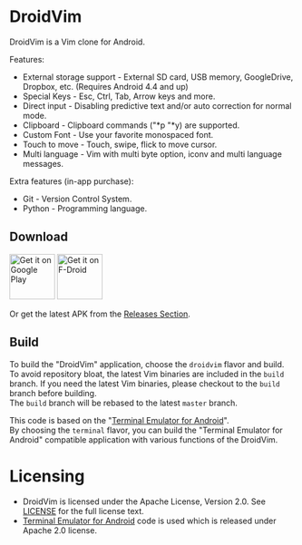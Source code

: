 # DroidVim

DroidVim is a Vim clone for Android.  

Features:

* External storage support - External SD card, USB memory, GoogleDrive, Dropbox, etc. (Requires Android 4.4 and up)
* Special Keys - Esc, Ctrl, Tab, Arrow keys and more.
* Direct input - Disabling predictive text and/or auto correction for normal mode.
* Clipboard - Clipboard commands ("*p "*y) are supported.
* Custom Font - Use your favorite monospaced font.
* Touch to move - Touch, swipe, flick to move cursor.
* Multi language - Vim with multi byte option, iconv and multi language messages.

Extra features (in-app purchase):

* Git - Version Control System.
* Python - Programming language.

## Download

[<img src="https://play.google.com/intl/en_us/badges/images/generic/en-play-badge.png"
     alt="Get it on Google Play"
     height="80">](https://play.google.com/store/apps/details?id=com.droidvim)
[<img src="https://gitlab.com/IzzyOnDroid/repo/-/raw/master/assets/IzzyOnDroid.png"
     alt="Get it on F-Droid"
     height="80">](https://apt.izzysoft.de/fdroid/index/apk/com.droidvim)

Or get the latest APK from the [Releases Section](https://github.com/shiftrot/droidvim/releases/latest).

## Build

To build the "DroidVim" application, choose the `droidvim` flavor and build.  
To avoid repository bloat, the latest Vim binaries are included in the `build` branch. If you need the latest Vim binaries, please checkout to the `build` branch before building.  
The `build` branch will be rebased to the latest `master` branch.  

This code is based on the "[Terminal Emulator for Android](https://github.com/jackpal/Android-Terminal-Emulator)".  
By choosing the `terminal` flavor, you can build the "Terminal Emulator for Android" compatible application with various functions of the DroidVim.  

# Licensing

- DroidVim is licensed under the Apache License, Version 2.0. See [LICENSE](https://github.com/shiftrot/droidvim/blob/master/LICENSE) for the full license text.  
- [Terminal Emulator for Android](https://github.com/jackpal/Android-Terminal-Emulator) code is used which is released under Apache 2.0 license.  
